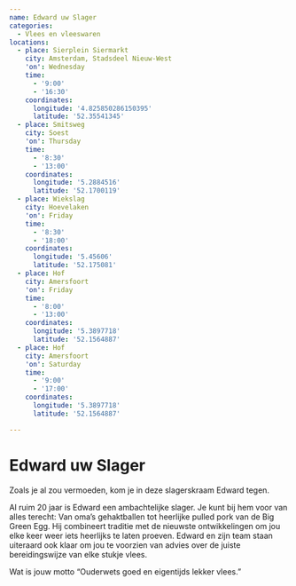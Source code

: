```yaml
---
name: Edward uw Slager
categories:
  - Vlees en vleeswaren
locations:
  - place: Sierplein Siermarkt
    city: Amsterdam, Stadsdeel Nieuw-West
    'on': Wednesday
    time:
      - '9:00'
      - '16:30'
    coordinates:
      longitude: '4.825850286150395'
      latitude: '52.35541345'
  - place: Smitsweg
    city: Soest
    'on': Thursday
    time:
      - '8:30'
      - '13:00'
    coordinates:
      longitude: '5.2884516'
      latitude: '52.1700119'
  - place: Wiekslag
    city: Hoevelaken
    'on': Friday
    time:
      - '8:30'
      - '18:00'
    coordinates:
      longitude: '5.45606'
      latitude: '52.175081'
  - place: Hof
    city: Amersfoort
    'on': Friday
    time:
      - '8:00'
      - '13:00'
    coordinates:
      longitude: '5.3897718'
      latitude: '52.1564887'
  - place: Hof
    city: Amersfoort
    'on': Saturday
    time:
      - '9:00'
      - '17:00'
    coordinates:
      longitude: '5.3897718'
      latitude: '52.1564887'

---
```


# Edward uw Slager

Zoals je al zou vermoeden, kom je in deze slagerskraam Edward tegen.

Al ruim 20 jaar is Edward een ambachtelijke slager. Je kunt bij hem voor van alles terecht: Van oma’s gehaktballen tot heerlijke pulled pork van de Big Green Egg. Hij combineert traditie met de nieuwste ontwikkelingen om jou elke keer weer iets heerlijks te laten proeven. Edward en zijn team staan uiteraard ook klaar om jou te voorzien van advies over de juiste bereidingswijze van elke stukje vlees.

Wat is jouw motto
“Ouderwets goed en eigentijds lekker vlees.”
